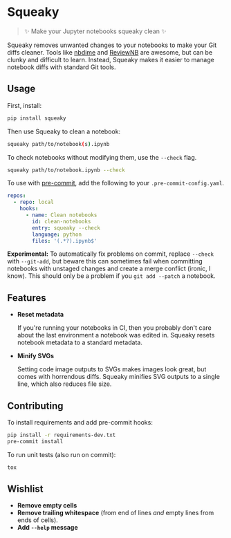 # Squeaky

> ✨ Make your Jupyter notebooks squeaky clean ✨

Squeaky removes unwanted changes to your notebooks to make your Git diffs
cleaner. Tools like [nbdime](https://nbdime.readthedocs.io/en/latest/) and
[ReviewNB](https://www.reviewnb.com/) are awesome, but can be clunky and
difficult to learn. Instead, Squeaky makes it easier to manage notebook diffs
with standard Git tools.


## Usage

First, install:

```sh
pip install squeaky
```

Then use Squeaky to clean a notebook:

```sh
squeaky path/to/notebook(s).ipynb
```

To check notebooks without modifying them, use the `--check` flag.

```sh
squeaky path/to/notebook.ipynb --check
```

To use with [pre-commit](https://pre-commit.com/), add the following to your
`.pre-commit-config.yaml`.

```yaml
repos:
  - repo: local
    hooks:
      - name: Clean notebooks
        id: clean-notebooks
        entry: squeaky --check
        language: python
        files: '(.*?).ipynb$'
```

**Experimental:** To automatically fix problems on commit, replace `--check`
with `--git-add`, but beware this can sometimes fail when committing notebooks
with unstaged changes and create a merge conflict (ironic, I know). This should
only be a problem if you `git add --patch` a notebook.


## Features

- **Reset metadata**

  If you're running your notebooks in CI, then you probably don't care about
  the last environment a notebook was edited in. Squeaky resets notebook
  metadata to a standard metadata.

- **Minify SVGs**

  Setting code image outputs to SVGs makes images look great, but comes with
  horrendous diffs. Squeaky minifies SVG outputs to a single line, which also
  reduces file size.


## Contributing

To install requirements and add pre-commit hooks:

```sh
pip install -r requirements-dev.txt
pre-commit install
```

To run unit tests (also run on commit):

```sh
tox
```

## Wishlist

- **Remove empty cells**
- **Remove trailing whitespace** (from end of lines *and* empty lines from ends
  of cells).
- **Add `--help` message**
